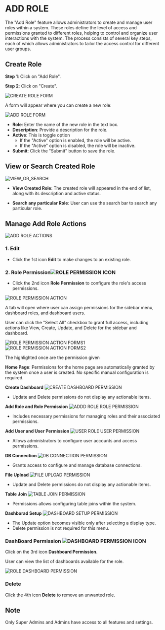# ADD ROLE
The "Add Role" feature allows administrators to create and manage user roles within a system. These roles define the level of access and permissions granted to different roles, helping to control and organize user interactions with the system. The process consists of several key steps, each of which allows administrators to tailor the access control for different user groups.

## Create Role
**Step 1**: Click on "Add Role".

**Step 2**: Click on "Create". 

![CREATE ROLE FORM](./add_role_images/add_role_create.png)

A form will appear where you can create a new role:

![ADD ROLE FORM](./add_role_images/add_role_form.png)

- **Role**: Enter the name of the new role in the text box.
- **Description**: Provide a description for the role.
- **Active**: This is toggle option 
    - If the "Active" option is enabled, the role will be active.
    - If the "Active" option is disabled, the role will be inactive.
- **Submit**: Click the "Submit" button to save the role.

## View or Search Created Role
![VIEW_OR_SEARCH](./add_role_images/view_or_search.png)

- **View Created Role**: The created role will appeared in the end of list, along with its description and active status.

- **Search any particular Role**: User can use the search bar to search any particular role.

## Manage Add Role Actions
![ADD ROLE ACTIONS](./add_role_images/add_role_action.png)

### 1. Edit
- Click the 1st icon **Edit** to make changes to an existing role.

### 2. Role Permission![ROLE PERMISSION ICON](./add_role_images/role_role_permission_icon.png)
- Click the 2nd icon **Role Permission** to configure the role's access permissions.

![ROLE PERMISSION ACTION](./add_role_images/role_permission_action.png)

A tab will open where user can assign permissions for the sidebar menu, dashboard roles, and dashboard users.

User can click the "Select All" checkbox to grant full access, including actions like View, Create, Update, and Delete for the sidebar and dashboard.

![ROLE PERMISSION ACTION FORMS1](./add_role_images/role_permission_action_names1.png)
![ROLE PERMISSION ACTION FORMS2](./add_role_images/role_permission_action_names2.png)

The highlighted once are the permission given 

**Home Page**: Permissions for the home page are automatically granted by the system once a user is created. No specific manual configuration is required.

**Create Dashboard**
![CREATE DASHBOARD PERMISSION](./add_role_images/create_dashboard_permission_given.png)

- Update and Delete permissions do not display any actionable items.

**Add Role and Role Permission**
![ADDD ROLE ROLE PERMISSION](./add_role_images/role_role_permission_given.png)

- Includes necessary permissions for managing roles and their associated permissions.

**Add User and User Permission**
![USER ROLE USER PERMISSION](./add_role_images/user_user_permission_given.png)

- Allows administrators to configure user accounts and access permissions.

**DB Connection**
![DB CONNECTION PERMISSION](./add_role_images/database_permission_given.png)

- Grants access to configure and manage database connections.

**File Upload**
![FILE UPLOAD PERMISSION](./add_role_images/file_upload_permission_given.png)

-  Update and Delete permissions do not display any actionable items.

**Table Join**
![TABLE JOIN PERMISSION](./add_role_images/table_permission_given.png)

- Permissions allows configuring table joins within the system.

**Dashborad Setup**
![DASHBOARD SETUP PERMISSION](./add_role_images/dashboard_setup_permission_given.png)

- The Update option becomes visible only after selecting a display type.
- Delete permission is not required for this menu.

### DashBoard Permission ![DASHBOARD PERMISSION ICON](./add_role_images/role_dashboard_permission_icon.png)
Click on the 3rd icon **Dashboard Permission**.

User can view the list of dashboards available for the role.

![ROLE DASHBOARD PERMISSION](./add_role_images/role_dashboard_permission.png)

### Delete
Click the 4th icon **Delete** to remove an unwanted role.

## Note 
Only Super Admins and Admins have access to all features and settings.